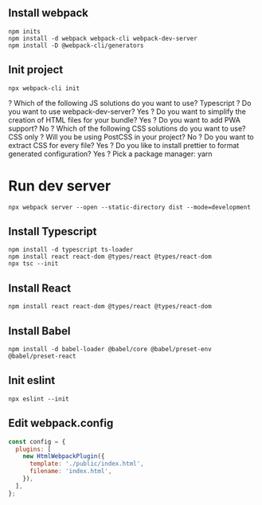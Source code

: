 ## Install webpack

```
npm inits
npm install -d webpack webpack-cli webpack-dev-server
npm install -D @webpack-cli/generators
```

## Init project

```
npx webpack-cli init
```

? Which of the following JS solutions do you want to use? Typescript
? Do you want to use webpack-dev-server? Yes
? Do you want to simplify the creation of HTML files for your bundle? Yes
? Do you want to add PWA support? No
? Which of the following CSS solutions do you want to use? CSS only
? Will you be using PostCSS in your project? No
? Do you want to extract CSS for every file? Yes
? Do you like to install prettier to format generated configuration? Yes
? Pick a package manager: yarn

# Run dev server

```
npx webpack server --open --static-directory dist --mode=development

```

## Install Typescript

```
npm install -d typescript ts-loader
npm install react react-dom @types/react @types/react-dom
npx tsc --init
```

## Install React

```
npm install react react-dom @types/react @types/react-dom
```

## Install Babel

```
npm install -d babel-loader @babel/core @babel/preset-env @babel/preset-react
```

## Init eslint

```
npx eslint --init
```

## Edit webpack.config

```js
const config = {
  plugins: [
    new HtmlWebpackPlugin({
      template: './public/index.html',
      filename: 'index.html',
    }),
  ],
};
```

